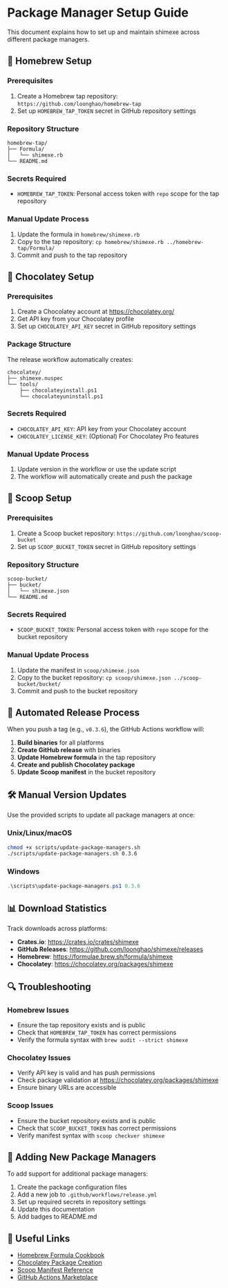 # Package Manager Setup Guide

This document explains how to set up and maintain shimexe across different package managers.

## 🍺 Homebrew Setup

### Prerequisites
1. Create a Homebrew tap repository: `https://github.com/loonghao/homebrew-tap`
2. Set up `HOMEBREW_TAP_TOKEN` secret in GitHub repository settings

### Repository Structure
```
homebrew-tap/
├── Formula/
│   └── shimexe.rb
└── README.md
```

### Secrets Required
- `HOMEBREW_TAP_TOKEN`: Personal access token with `repo` scope for the tap repository

### Manual Update Process
1. Update the formula in `homebrew/shimexe.rb`
2. Copy to the tap repository: `cp homebrew/shimexe.rb ../homebrew-tap/Formula/`
3. Commit and push to the tap repository

## 🍫 Chocolatey Setup

### Prerequisites
1. Create a Chocolatey account at https://chocolatey.org/
2. Get API key from your Chocolatey profile
3. Set up `CHOCOLATEY_API_KEY` secret in GitHub repository settings

### Package Structure
The release workflow automatically creates:
```
chocolatey/
├── shimexe.nuspec
└── tools/
    ├── chocolateyinstall.ps1
    └── chocolateyuninstall.ps1
```

### Secrets Required
- `CHOCOLATEY_API_KEY`: API key from your Chocolatey account
- `CHOCOLATEY_LICENSE_KEY`: (Optional) For Chocolatey Pro features

### Manual Update Process
1. Update version in the workflow or use the update script
2. The workflow will automatically create and push the package

## 🥄 Scoop Setup

### Prerequisites
1. Create a Scoop bucket repository: `https://github.com/loonghao/scoop-bucket`
2. Set up `SCOOP_BUCKET_TOKEN` secret in GitHub repository settings

### Repository Structure
```
scoop-bucket/
├── bucket/
│   └── shimexe.json
└── README.md
```

### Secrets Required
- `SCOOP_BUCKET_TOKEN`: Personal access token with `repo` scope for the bucket repository

### Manual Update Process
1. Update the manifest in `scoop/shimexe.json`
2. Copy to the bucket repository: `cp scoop/shimexe.json ../scoop-bucket/bucket/`
3. Commit and push to the bucket repository

## 🔄 Automated Release Process

When you push a tag (e.g., `v0.3.6`), the GitHub Actions workflow will:

1. **Build binaries** for all platforms
2. **Create GitHub release** with binaries
3. **Update Homebrew formula** in the tap repository
4. **Create and publish Chocolatey package**
5. **Update Scoop manifest** in the bucket repository

## 🛠️ Manual Version Updates

Use the provided scripts to update all package managers at once:

### Unix/Linux/macOS
```bash
chmod +x scripts/update-package-managers.sh
./scripts/update-package-managers.sh 0.3.6
```

### Windows
```powershell
.\scripts\update-package-managers.ps1 0.3.6
```

## 📊 Download Statistics

Track downloads across platforms:

- **Crates.io**: https://crates.io/crates/shimexe
- **GitHub Releases**: https://github.com/loonghao/shimexe/releases
- **Homebrew**: https://formulae.brew.sh/formula/shimexe
- **Chocolatey**: https://chocolatey.org/packages/shimexe

## 🔍 Troubleshooting

### Homebrew Issues
- Ensure the tap repository exists and is public
- Check that `HOMEBREW_TAP_TOKEN` has correct permissions
- Verify the formula syntax with `brew audit --strict shimexe`

### Chocolatey Issues
- Verify API key is valid and has push permissions
- Check package validation at https://chocolatey.org/packages/shimexe
- Ensure binary URLs are accessible

### Scoop Issues
- Ensure the bucket repository exists and is public
- Check that `SCOOP_BUCKET_TOKEN` has correct permissions
- Verify manifest syntax with `scoop checkver shimexe`

## 📝 Adding New Package Managers

To add support for additional package managers:

1. Create the package configuration files
2. Add a new job to `.github/workflows/release.yml`
3. Set up required secrets in repository settings
4. Update this documentation
5. Add badges to README.md

## 🔗 Useful Links

- [Homebrew Formula Cookbook](https://docs.brew.sh/Formula-Cookbook)
- [Chocolatey Package Creation](https://docs.chocolatey.org/en-us/create/create-packages)
- [Scoop Manifest Reference](https://github.com/ScoopInstaller/Scoop/wiki/App-Manifests)
- [GitHub Actions Marketplace](https://github.com/marketplace?type=actions)
